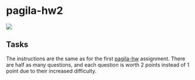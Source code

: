 # pagila-hw2
[![](https://github.com/nickwilson3/pagila-hw2/workflows/tests/badge.svg)](https://github.com/nickwilson3/pagila-hw2/actions?query=workflow%3Atests)

## Tasks

The instructions are the same as for the first [pagila-hw](https://github.com/mikeizbicki/pagila-hw) assignment.
There are half as many questions, and each question is worth 2 points instead of 1 point due to their increased difficulty.
